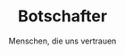 ---
layout: ambassadors

lang: de
namespace: ambassadors
permalink: /de/ambassadors/

categories: about

title: Botschafter
subtitle: Menschen, die uns vertrauen

hero-image: montage-poing-wide.jpg

ambassadors:
  - name: Edmund Yiu
    link: edmund
    image: edmund.png
  - name: Frank Vasseur
    link: frank
    image: frank_vasseur.png
  - name: Mario Marconi
    link: mario
    image: mario_marconi.png
  - name: Maxim Kuznetsov
    link: max
    image: maxim_kuznetsov.png
  - name: Sabine Sidi-Ali
    link: sabine
    image: sabine.png
  - name: Severine Bär
    link: severine
    image: severine_bar.png
  - name: Thorsten 'Toddy' Wälde
    link: toddy
    image: thorsten_waelde.png
  - name: Tom Steiner
    link: tom
    image: tom_steiner.png
  - name: Xavier Meniscus
    link: xavier
    image: xavier_meniscus.png
---